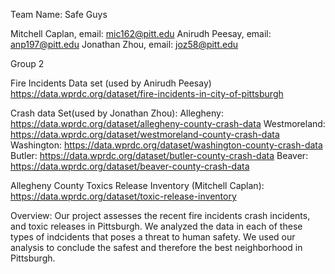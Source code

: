 Team Name: Safe Guys

Mitchell Caplan, email: mic162@pitt.edu
Anirudh Peesay, email: anp197@pitt.edu
Jonathan Zhou, email: joz58@pitt.edu

Group 2

Fire Incidents Data set (used by Anirudh Peesay) https://data.wprdc.org/dataset/fire-incidents-in-city-of-pittsburgh

Crash data Set(used by Jonathan Zhou):
Allegheny: https://data.wprdc.org/dataset/allegheny-county-crash-data
Westmoreland: https://data.wprdc.org/dataset/westmoreland-county-crash-data
Washington: https://data.wprdc.org/dataset/washington-county-crash-data
Butler: https://data.wprdc.org/dataset/butler-county-crash-data
Beaver: https://data.wprdc.org/dataset/beaver-county-crash-data

Allegheny County Toxics Release Inventory (Mitchell Caplan): https://data.wprdc.org/dataset/toxic-release-inventory

Overview: Our project assesses the recent fire incidents crash incidents, and toxic releases in Pittsburgh. We analyzed the data in each of these types of indcidents that poses a threat to human safety. We used our analysis to conclude the safest and therefore the best neighborhood in Pittsburgh.

